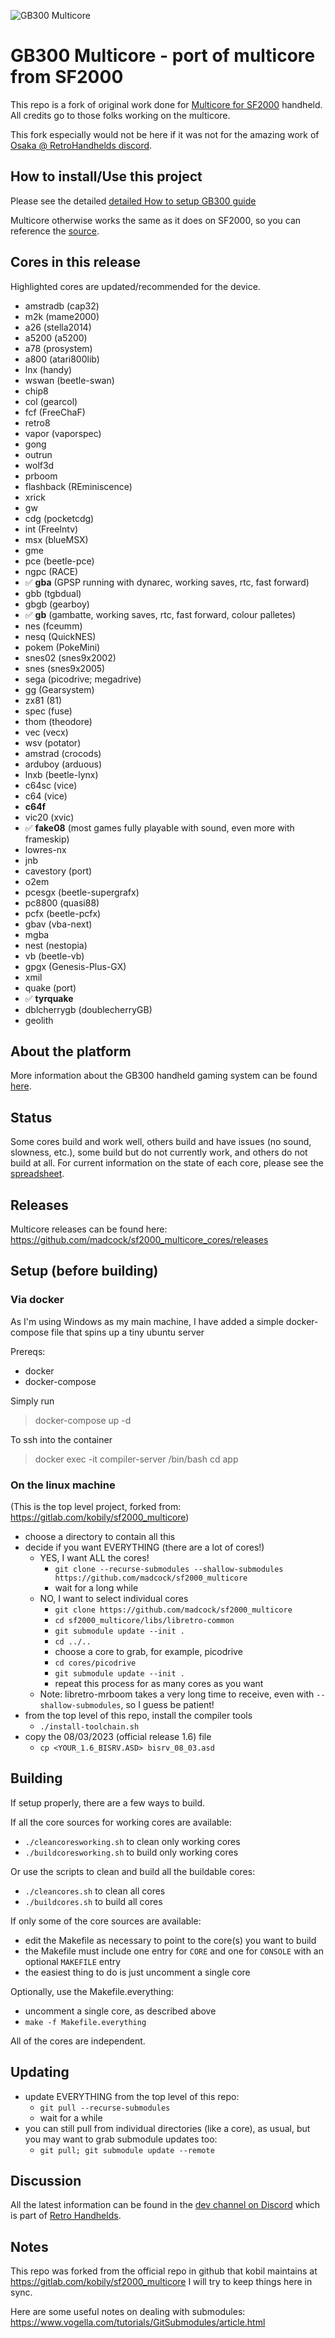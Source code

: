 ![GB300 Multicore](https://github.com/tzubertowski/gb300_multicore/blob/master/assets/images/logo-simple.png?raw=true)


# GB300 Multicore - port of multicore from SF2000
This repo is a fork of original work done for [Multicore for SF2000](https://github.com/madcock/sf2000_multicore) handheld. All credits go to those folks working on the multicore. 

This fork especially would not be here if it was not for the amazing work of [Osaka @ RetroHandhelds discord](https://discord.com/channels/741895796315914271/1195581037003165796/1232748087714250894).

## How to install/Use this project
Please see the detailed [detailed How to setup GB300 guide](https://retromods.pl/blog/gb300-setup/)

Multicore otherwise works the same as it does on SF2000, so you can reference the [source](https://github.com/madcock/sf2000_multicore).

## Cores in this release
Highlighted cores are updated/recommended for the device.

- amstradb (cap32)
- m2k (mame2000)
- a26 (stella2014)
- a5200 (a5200)
- a78 (prosystem)
- a800 (atari800lib)
- lnx (handy)
- wswan (beetle-swan)
- chip8
- col (gearcol)
- fcf (FreeChaF)
- retro8
- vapor (vaporspec)
- gong
- outrun
- wolf3d
- prboom
- flashback (REminiscence)
- xrick
- gw
- cdg (pocketcdg)
- int (FreeIntv)
- msx (blueMSX)
- gme
- pce (beetle-pce)
- ngpc (RACE)
- ✅ **gba** (GPSP running with dynarec, working saves, rtc, fast forward)
- gbb (tgbdual)
- gbgb (gearboy)
- ✅ **gb** (gambatte, working saves, rtc, fast forward, colour palletes)
- nes (fceumm)
- nesq (QuickNES)
- pokem (PokeMini)
- snes02 (snes9x2002)
- snes (snes9x2005)
- sega (picodrive; megadrive)
- gg (Gearsystem)
- zx81 (81)
- spec (fuse)
- thom (theodore)
- vec (vecx)
- wsv (potator)
- amstrad (crocods)
- arduboy (arduous)
- lnxb (beetle-lynx)
- c64sc (vice)
- c64 (vice)
- **c64f**
- vic20 (xvic)
- ✅ **fake08** (most games fully playable with sound, even more with frameskip)
- lowres-nx
- jnb
- cavestory (port)
- o2em
- pcesgx (beetle-supergrafx)
- pc8800 (quasi88)
- pcfx (beetle-pcfx)
- gbav (vba-next)
- mgba
- nest (nestopia)
- vb (beetle-vb)
- gpgx (Genesis-Plus-GX)
- xmil
- quake (port)
- ✅ **tyrquake**
- dblcherrygb (doublecherryGB)
- geolith

## About the platform
More information about the GB300 handheld gaming system can be found [here](https://nummacway.github.io/gb300/).

## Status
Some cores build and work well, others build and have issues (no sound, slowness, etc.), some build but do not currently work, and others do not build at all. For current information on the state of each core, please see the [spreadsheet](https://docs.google.com/spreadsheets/d/1BDPqLwRcY2cN7tObuyW7RzLw8oGyY9XGLS1D4jLgz2Q/edit?usp=sharing).

## Releases
Multicore releases can be found here: https://github.com/madcock/sf2000_multicore_cores/releases

## Setup (before building)
### Via docker
As I'm using Windows as my main machine, I have added a simple docker-compose file that spins up a tiny ubuntu server

Prereqs:
- docker
- docker-compose

Simply run
> docker-compose up -d

To ssh into the container
> docker exec -it compiler-server /bin/bash
> cd app

### On the linux machine
(This is the top level project, forked from: https://gitlab.com/kobily/sf2000_multicore)
- choose a directory to contain all this
- decide if you want EVERYTHING (there are a lot of cores!)
    - YES, I want ALL the cores!
        - `git clone --recurse-submodules --shallow-submodules https://github.com/madcock/sf2000_multicore`
        - wait for a long while
    - NO, I want to select individual cores
        - `git clone https://github.com/madcock/sf2000_multicore`
        - `cd sf2000_multicore/libs/libretro-common`
        - `git submodule update --init .`
        - `cd ../..`
        - choose a core to grab, for example, picodrive
        - `cd cores/picodrive`
        - `git submodule update --init .`
        - repeat this process for as many cores as you want
    - Note: libretro-mrboom takes a very long time to receive, even with `--shallow-submodules`, so I guess be patient!
- from the top level of this repo, install the compiler tools
    - `./install-toolchain.sh`
- copy the 08/03/2023 (official release 1.6) file
    - `cp <YOUR_1.6_BISRV.ASD> bisrv_08_03.asd`
 
## Building
If setup properly, there are a few ways to build.

If all the core sources for working cores are available:
- `./cleancoresworking.sh` to clean only working cores
- `./buildcoresworking.sh` to build only working cores

Or use the scripts to clean and build all the buildable cores:
- `./cleancores.sh` to clean all cores
- `./buildcores.sh` to build all cores

If only some of the core sources are available:
- edit the Makefile as necessary to point to the core(s) you want to build
- the Makefile must include one entry for `CORE` and one for `CONSOLE` with an optional `MAKEFILE` entry
- the easiest thing to do is just uncomment a single core

Optionally, use the Makefile.everything:
- uncomment a single core, as described above
- `make -f Makefile.everything`

All of the cores are independent.

## Updating
- update EVERYTHING from the top level of this repo:
    - `git pull --recurse-submodules`
    - wait for a while
- you can still pull from individual directories (like a core), as usual, but you may want to grab submodule updates too:
    - `git pull; git submodule update --remote`

## Discussion
All the latest information can be found in the [dev channel on Discord](https://discord.com/channels/741895796315914271/1099465777825972347) which is part of [Retro Handhelds](https://discord.gg/retrohandhelds).

## Notes
This repo was forked from the official repo in github that kobil maintains at https://gitlab.com/kobily/sf2000_multicore
I will try to keep things here in sync.

Here are some useful notes on dealing with submodules: <https://www.vogella.com/tutorials/GitSubmodules/article.html>
